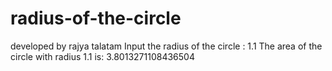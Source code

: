 # radius-of-the-circle
developed by rajya talatam
Input the radius of the circle : 1.1 The area of the circle with radius 1.1 is: 3.8013271108436504

